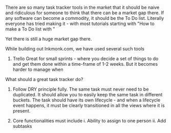 There are so many task tracker tools in the market that it should be naive and ridiculous for someone to think that there can be a market gap there. If any software can become a commodity, it should be the To Do list. Literally everyone has tried making it - with most tutorials starting with "How to make a To Do list with <insert a framework name here>"

Yet there is still a huge market gap there. 

While building out Inkmonk.com, we have used several such tools

1. Trello
Great for small sprints - where you decide a set of things to do and get them done within a time-frame of 1-2 weeks. But it becomes harder to manage when 


What should a great task tracker do?

1. Follow DRY principle fully. The same task must never need to be duplicated. It should allow you to easily keep the same task in different buckets. The task should have its own lifecycle - and when a lifecycle event happens, it must be clearly transitioned in all the views where it is present.

2. Core functionalities must include
	i. Ability to assign to one person
	ii. Add subtasks 